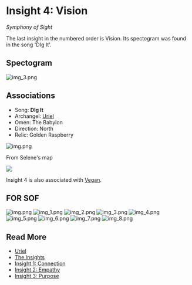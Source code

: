 # Insight 4: Vision
*Symphony of Sight*

The last insight in the numbered order is Vision. Its spectogram was found in the song 'DIg It'.

## Spectogram

![img_3.png](../../Resources/insights/vision/vision_spectogram.png)

## Associations

- Song: **DIg It**
- Archangel: [Uriel](../characters/uriel)
- Omen: The Babylon
- Direction: North
- Relic: Golden Raspberry

![img.png](../../Resources/insights/vision/vision-selenes-map.png)

From Selene's map

![](../../Resources/characters/band-cards.png)

Insight 4 is also associated with [Vegan](../characters/vegan.md).

## FOR SOF

![img.png](../../Resources/insights/vision/img.png)
![img_1.png](../../Resources/insights/vision/img_1.png)
![img_2.png](../../Resources/insights/vision/img_2.png)
![img_3.png](../../Resources/insights/vision/img_3.png)
![img_4.png](../../Resources/insights/vision/img_4.png)
![img_5.png](../../Resources/insights/vision/img_5.png)
![img_6.png](../../Resources/insights/vision/img_6.png)
![img_7.png](../../Resources/insights/vision/img_7.png)
![img_8.png](../../Resources/insights/vision/img_8.png)

## Read More

- [Uriel](../characters/uriel)
- [The Insights](insights)
- [Insight 1: Connection](insight1-connection)
- [Insight 2: Empathy](insight2-empathy)
- [Insight 3: Purpose](insight3-purpose)
